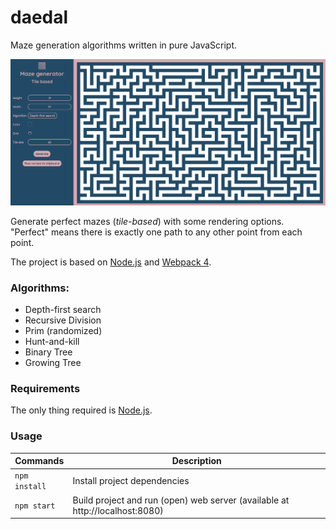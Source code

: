 # daedal
Maze generation algorithms written in pure JavaScript.  

![example](./assets/images/examples/example.png)  

Generate perfect mazes (_tile-based_) with some rendering options.    
"Perfect" means there is exactly one path to any other point from each point.  

The project is based on [Node.js](https://nodejs.org/fr/) and [Webpack 4](https://webpack.js.org/).

### Algorithms:
- Depth-first search
- Recursive Division
- Prim (randomized)
- Hunt-and-kill
- Binary Tree
- Growing Tree

### Requirements
The only thing required is [Node.js](https://nodejs.org/fr/).

### Usage
| Commands   | Description |  
|-------------|---------------------------------------|  
| `npm install` | Install project dependencies          |
| `npm start`   | Build project and run (open) web server (available at http://localhost:8080) |  
